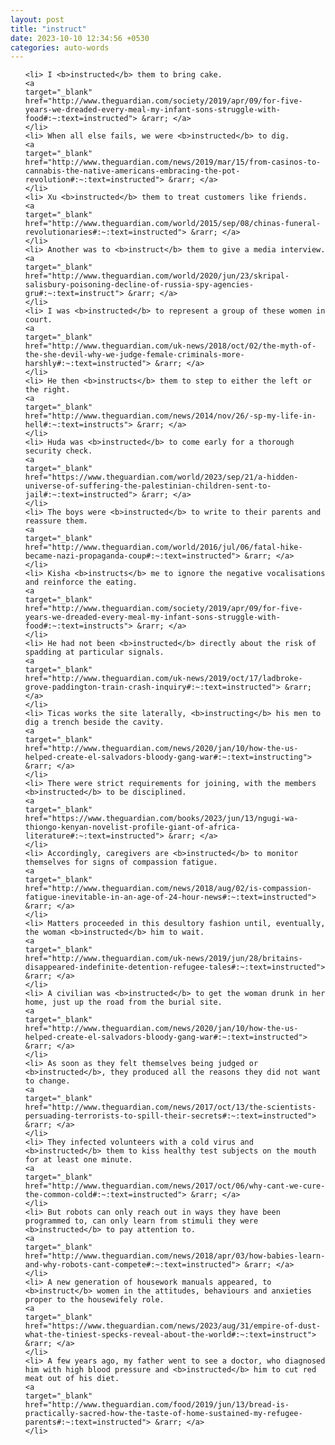 ```yaml
---
layout: post
title: "instruct"
date: 2023-10-10 12:34:56 +0530
categories: auto-words
---
```

<ol>

    <li> I <b>instructed</b> them to bring cake.
    <a 
    target="_blank" 
    href="http://www.theguardian.com/society/2019/apr/09/for-five-years-we-dreaded-every-meal-my-infant-sons-struggle-with-food#:~:text=instructed"> &rarr; </a>
    </li>
    <li> When all else fails, we were <b>instructed</b> to dig.
    <a 
    target="_blank" 
    href="http://www.theguardian.com/news/2019/mar/15/from-casinos-to-cannabis-the-native-americans-embracing-the-pot-revolution#:~:text=instructed"> &rarr; </a>
    </li>
    <li> Xu <b>instructed</b> them to treat customers like friends.
    <a 
    target="_blank" 
    href="http://www.theguardian.com/world/2015/sep/08/chinas-funeral-revolutionaries#:~:text=instructed"> &rarr; </a>
    </li>
    <li> Another was to <b>instruct</b> them to give a media interview.
    <a 
    target="_blank" 
    href="http://www.theguardian.com/world/2020/jun/23/skripal-salisbury-poisoning-decline-of-russia-spy-agencies-gru#:~:text=instruct"> &rarr; </a>
    </li>
    <li> I was <b>instructed</b> to represent a group of these women in court.
    <a 
    target="_blank" 
    href="http://www.theguardian.com/uk-news/2018/oct/02/the-myth-of-the-she-devil-why-we-judge-female-criminals-more-harshly#:~:text=instructed"> &rarr; </a>
    </li>
    <li> He then <b>instructs</b> them to step to either the left or the right.
    <a 
    target="_blank" 
    href="http://www.theguardian.com/news/2014/nov/26/-sp-my-life-in-hell#:~:text=instructs"> &rarr; </a>
    </li>
    <li> Huda was <b>instructed</b> to come early for a thorough security check.
    <a 
    target="_blank" 
    href="https://www.theguardian.com/world/2023/sep/21/a-hidden-universe-of-suffering-the-palestinian-children-sent-to-jail#:~:text=instructed"> &rarr; </a>
    </li>
    <li> The boys were <b>instructed</b> to write to their parents and reassure them.
    <a 
    target="_blank" 
    href="http://www.theguardian.com/world/2016/jul/06/fatal-hike-became-nazi-propaganda-coup#:~:text=instructed"> &rarr; </a>
    </li>
    <li> Kisha <b>instructs</b> me to ignore the negative vocalisations and reinforce the eating.
    <a 
    target="_blank" 
    href="http://www.theguardian.com/society/2019/apr/09/for-five-years-we-dreaded-every-meal-my-infant-sons-struggle-with-food#:~:text=instructs"> &rarr; </a>
    </li>
    <li> He had not been <b>instructed</b> directly about the risk of spadding at particular signals.
    <a 
    target="_blank" 
    href="http://www.theguardian.com/uk-news/2019/oct/17/ladbroke-grove-paddington-train-crash-inquiry#:~:text=instructed"> &rarr; </a>
    </li>
    <li> Ticas works the site laterally, <b>instructing</b> his men to dig a trench beside the cavity.
    <a 
    target="_blank" 
    href="http://www.theguardian.com/news/2020/jan/10/how-the-us-helped-create-el-salvadors-bloody-gang-war#:~:text=instructing"> &rarr; </a>
    </li>
    <li> There were strict requirements for joining, with the members <b>instructed</b> to be disciplined.
    <a 
    target="_blank" 
    href="https://www.theguardian.com/books/2023/jun/13/ngugi-wa-thiongo-kenyan-novelist-profile-giant-of-africa-literature#:~:text=instructed"> &rarr; </a>
    </li>
    <li> Accordingly, caregivers are <b>instructed</b> to monitor themselves for signs of compassion fatigue.
    <a 
    target="_blank" 
    href="http://www.theguardian.com/news/2018/aug/02/is-compassion-fatigue-inevitable-in-an-age-of-24-hour-news#:~:text=instructed"> &rarr; </a>
    </li>
    <li> Matters proceeded in this desultory fashion until, eventually, the woman <b>instructed</b> him to wait.
    <a 
    target="_blank" 
    href="http://www.theguardian.com/uk-news/2019/jun/28/britains-disappeared-indefinite-detention-refugee-tales#:~:text=instructed"> &rarr; </a>
    </li>
    <li> A civilian was <b>instructed</b> to get the woman drunk in her home, just up the road from the burial site.
    <a 
    target="_blank" 
    href="http://www.theguardian.com/news/2020/jan/10/how-the-us-helped-create-el-salvadors-bloody-gang-war#:~:text=instructed"> &rarr; </a>
    </li>
    <li> As soon as they felt themselves being judged or <b>instructed</b>, they produced all the reasons they did not want to change.
    <a 
    target="_blank" 
    href="http://www.theguardian.com/news/2017/oct/13/the-scientists-persuading-terrorists-to-spill-their-secrets#:~:text=instructed"> &rarr; </a>
    </li>
    <li> They infected volunteers with a cold virus and <b>instructed</b> them to kiss healthy test subjects on the mouth for at least one minute.
    <a 
    target="_blank" 
    href="http://www.theguardian.com/news/2017/oct/06/why-cant-we-cure-the-common-cold#:~:text=instructed"> &rarr; </a>
    </li>
    <li> But robots can only reach out in ways they have been programmed to, can only learn from stimuli they were <b>instructed</b> to pay attention to.
    <a 
    target="_blank" 
    href="http://www.theguardian.com/news/2018/apr/03/how-babies-learn-and-why-robots-cant-compete#:~:text=instructed"> &rarr; </a>
    </li>
    <li> A new generation of housework manuals appeared, to <b>instruct</b> women in the attitudes, behaviours and anxieties proper to the housewifely role.
    <a 
    target="_blank" 
    href="https://www.theguardian.com/news/2023/aug/31/empire-of-dust-what-the-tiniest-specks-reveal-about-the-world#:~:text=instruct"> &rarr; </a>
    </li>
    <li> A few years ago, my father went to see a doctor, who diagnosed him with high blood pressure and <b>instructed</b> him to cut red meat out of his diet.
    <a 
    target="_blank" 
    href="http://www.theguardian.com/food/2019/jun/13/bread-is-practically-sacred-how-the-taste-of-home-sustained-my-refugee-parents#:~:text=instructed"> &rarr; </a>
    </li>